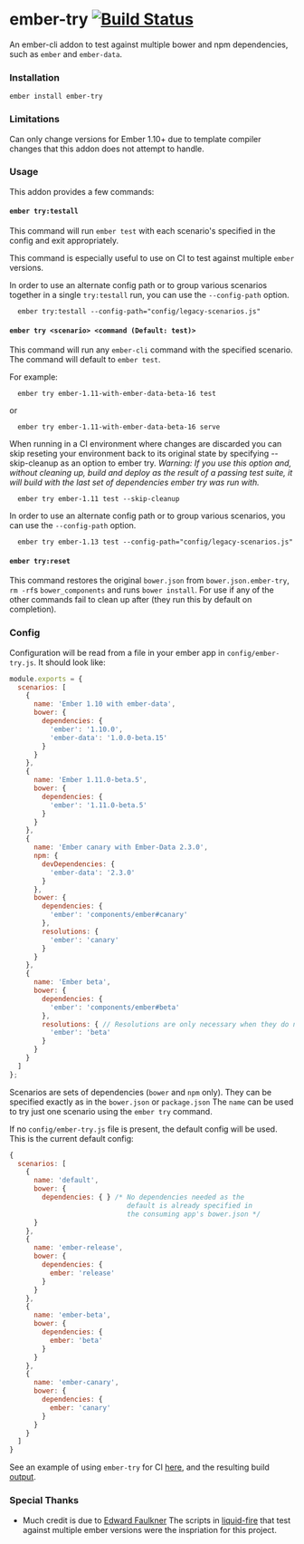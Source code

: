 # ember-try [![Build Status](https://travis-ci.org/kategengler/ember-try.svg?branch=master)](https://travis-ci.org/kategengler/ember-try)

An ember-cli addon to test against multiple bower and npm dependencies, such as `ember` and `ember-data`.

### Installation

```
ember install ember-try
```

### Limitations

Can only change versions for Ember 1.10+ due to template compiler changes that this addon does not attempt to handle.

### Usage

This addon provides a few commands:

#### `ember try:testall`

This command will run `ember test` with each scenario's specified in the config and exit appropriately.

This command is especially useful to use on CI to test against multiple `ember` versions.

In order to use an alternate config path or to group various scenarios together in a single `try:testall` run, you can use
the `--config-path` option.

```
  ember try:testall --config-path="config/legacy-scenarios.js"
```

#### `ember try <scenario> <command (Default: test)>`

This command will run any `ember-cli` command with the specified scenario. The command will default to `ember test`.

For example:

```
  ember try ember-1.11-with-ember-data-beta-16 test
```

or

```
  ember try ember-1.11-with-ember-data-beta-16 serve
```

When running in a CI environment where changes are discarded you can skip reseting your environment back to its original state by specifying --skip-cleanup as an option to ember try.
*Warning: If you use this option and, without cleaning up, build and deploy as the result of a passing test suite, it will build with the last set of dependencies ember try was run with.*

```
  ember try ember-1.11 test --skip-cleanup
```

In order to use an alternate config path or to group various scenarios, you can use the `--config-path` option.

```
  ember try ember-1.13 test --config-path="config/legacy-scenarios.js"
```


#### `ember try:reset`

This command restores the original `bower.json` from `bower.json.ember-try`, `rm -rf`s `bower_components` and runs `bower install`. For use if any of the other commands fail to clean up after (they run this by default on completion).

### Config

Configuration will be read from a file in your ember app in `config/ember-try.js`. It should look like:

```js
module.exports = {
  scenarios: [
    {
      name: 'Ember 1.10 with ember-data',
      bower: {
        dependencies: {
          'ember': '1.10.0',
          'ember-data': '1.0.0-beta.15'
        }
      }
    },
    {
      name: 'Ember 1.11.0-beta.5',
      bower: {
        dependencies: {
          'ember': '1.11.0-beta.5'
        }
      }
    },
    {
      name: 'Ember canary with Ember-Data 2.3.0',
      npm: {
        devDependencies: {
          'ember-data': '2.3.0'
        }
      },
      bower: {
        dependencies: {
          'ember': 'components/ember#canary'
        },
        resolutions: {
          'ember': 'canary'
        }
      }
    },
    {
      name: 'Ember beta',
      bower: {
        dependencies: {
          'ember': 'components/ember#beta'
        },
        resolutions: { // Resolutions are only necessary when they do not match the version specified in `dependencies`
          'ember': 'beta'
        }
      }
    }
  ]
};
```

Scenarios are sets of dependencies (`bower` and `npm` only). They can be specified exactly as in the `bower.json` or `package.json`
The `name` can be used to try just one scenario using the `ember try` command.

If no `config/ember-try.js` file is present, the default config will be used. This is the current default config:

```js
{
  scenarios: [
    {
      name: 'default',
      bower: {
        dependencies: { } /* No dependencies needed as the
                             default is already specified in
                             the consuming app's bower.json */
      }
    },
    {
      name: 'ember-release',
      bower: {
        dependencies: {
          ember: 'release'
        }
      }
    },
    {
      name: 'ember-beta',
      bower: {
        dependencies: {
          ember: 'beta'
        }
      }
    },
    {
      name: 'ember-canary',
      bower: {
        dependencies: {
          ember: 'canary'
        }
      }
    }
  ]
}
```

See an example of using `ember-try` for CI [here](https://github.com/kategengler/ember-feature-flags/commit/aaf0226975c76630c875cf6b923fdc23b025aa79), and the resulting build [output](https://travis-ci.org/kategengler/ember-feature-flags/builds/55597086).

### Special Thanks

- Much credit is due to [Edward Faulkner](https://github.com/ef4) The scripts in [liquid-fire](https://github.com/ef4/liquid-fire) that test against multiple ember versions were the inspriation for this project.
